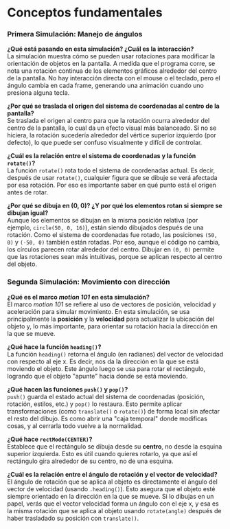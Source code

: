 # Conceptos fundamentales
### Primera Simulación: Manejo de ángulos

**¿Qué está pasando en esta simulación? ¿Cuál es la interacción?**  
La simulación muestra cómo se pueden usar rotaciones para modificar la orientación de objetos en la pantalla. A medida que el programa corre, se nota una rotación continua de los elementos gráficos alrededor del centro de la pantalla. No hay interacción directa con el mouse o el teclado, pero el ángulo cambia en cada frame, generando una animación cuando uno presiona alguna tecla.


**¿Por qué se traslada el origen del sistema de coordenadas al centro de la pantalla?**  
Se traslada el origen al centro para que la rotación ocurra alrededor del centro de la pantalla, lo cual da un efecto visual más balanceado. Si no se hiciera, la rotación sucedería alrededor del vértice superior izquierdo (por defecto), lo que puede ser confuso visualmente y difícil de controlar.


**¿Cuál es la relación entre el sistema de coordenadas y la función `rotate()`?**  
La función `rotate()` rota todo el sistema de coordenadas actual. Es decir, después de usar `rotate()`, cualquier figura que se dibuje se verá afectada por esa rotación. Por eso es importante saber en qué punto está el origen antes de rotar.


**¿Por qué se dibuja en (0, 0)? ¿Y por qué los elementos rotan si siempre se dibujan igual?**  
Aunque los elementos se dibujan en la misma posición relativa (por ejemplo, `circle(50, 0, 16)`), están siendo dibujados después de una rotación. Como el sistema de coordenadas fue rotado, las posiciones `(50, 0)` y `(-50, 0)` también están rotadas. Por eso, aunque el código no cambia, los círculos parecen rotar alrededor del centro. Dibujar en `(0, 0)` permite que las rotaciones sean más intuitivas, porque se aplican respecto al centro del objeto.


### Segunda Simulación: Movimiento con dirección
**¿Qué es el marco _motion 101_ en esta simulación?**  
El marco _motion 101_ se refiere al uso de vectores de posición, velocidad y aceleración para simular movimiento. En esta simulación, se usa principalmente la **posición** y la **velocidad** para actualizar la ubicación del objeto y, lo más importante, para orientar su rotación hacia la dirección en la que se mueve.


**¿Qué hace la función `heading()`?**  
La función `heading()` retorna el ángulo (en radianes) del vector de velocidad con respecto al eje x. Es decir, nos da la dirección en la que se está moviendo el objeto. Este ángulo luego se usa para rotar el rectángulo, logrando que el objeto "apunte" hacia donde se está moviendo.


**¿Qué hacen las funciones `push()` y `pop()`?**  
`push()` guarda el estado actual del sistema de coordenadas (posición, rotación, estilos, etc.) y `pop()` lo restaura. Esto permite aplicar transformaciones (como `translate()` o `rotate()`) de forma local sin afectar el resto del dibujo. Es como abrir una "caja temporal" donde modificas cosas, y al cerrarla todo vuelve a la normalidad.


**¿Qué hace `rectMode(CENTER)`?**  
Establece que el rectángulo se dibuja desde su **centro**, no desde la esquina superior izquierda. Esto es útil cuando quieres rotarlo, ya que así el rectángulo gira alrededor de su centro, no de una esquina.


**¿Cuál es la relación entre el ángulo de rotación y el vector de velocidad?**  
El ángulo de rotación que se aplica al objeto es directamente el ángulo del vector de velocidad (usando `.heading()`). Esto asegura que el objeto esté siempre orientado en la dirección en la que se mueve. Si lo dibujas en un papel, verás que el vector velocidad forma un ángulo con el eje x, y esa es la misma rotación que se aplica al objeto usando `rotate(angle)` después de haber trasladado su posición con `translate()`.
